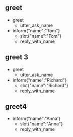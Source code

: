 ## greet
* greet
    - utter_ask_name
* inform{"name":"Tom"}
    - slot{"name":"Tom"}
    - reply_with_name 
## greet 3
* greet
    - utter_ask_name
* inform{"name":"Richard"}
    - slot{"name":"Richard"}
    - reply_with_name

## greet4 
* inform{"name":"Anna'}
    - slot{"name":"Anna"}
    - reply_with_name
